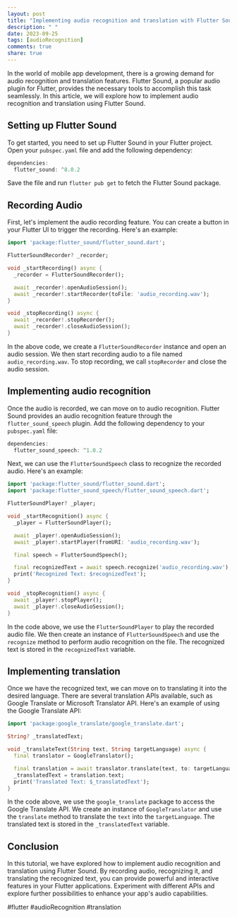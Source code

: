 ```yaml
---
layout: post
title: "Implementing audio recognition and translation with Flutter Sound"
description: " "
date: 2023-09-25
tags: [audioRecognition]
comments: true
share: true
---
```


In the world of mobile app development, there is a growing demand for audio recognition and translation features. Flutter Sound, a popular audio plugin for Flutter, provides the necessary tools to accomplish this task seamlessly. In this article, we will explore how to implement audio recognition and translation using Flutter Sound.

## Setting up Flutter Sound

To get started, you need to set up Flutter Sound in your Flutter project. Open your `pubspec.yaml` file and add the following dependency:

```dart
dependencies:
  flutter_sound: ^8.0.2
```

Save the file and run `flutter pub get` to fetch the Flutter Sound package.

## Recording Audio

First, let's implement the audio recording feature. You can create a button in your Flutter UI to trigger the recording. Here's an example:

```dart
import 'package:flutter_sound/flutter_sound.dart';

FlutterSoundRecorder? _recorder;

void _startRecording() async {
  _recorder = FlutterSoundRecorder();

  await _recorder!.openAudioSession();
  await _recorder!.startRecorder(toFile: 'audio_recording.wav');
}

void _stopRecording() async {
  await _recorder!.stopRecorder();
  await _recorder!.closeAudioSession();
}
```

In the above code, we create a `FlutterSoundRecorder` instance and open an audio session. We then start recording audio to a file named `audio_recording.wav`. To stop recording, we call `stopRecorder` and close the audio session.

## Implementing audio recognition

Once the audio is recorded, we can move on to audio recognition. Flutter Sound provides an audio recognition feature through the `flutter_sound_speech` plugin. Add the following dependency to your `pubspec.yaml` file:

```dart
dependencies:
  flutter_sound_speech: ^1.0.2
```

Next, we can use the `FlutterSoundSpeech` class to recognize the recorded audio. Here's an example:

```dart
import 'package:flutter_sound/flutter_sound.dart';
import 'package:flutter_sound_speech/flutter_sound_speech.dart';

FlutterSoundPlayer? _player;

void _startRecognition() async {
  _player = FlutterSoundPlayer();

  await _player!.openAudioSession();
  await _player!.startPlayer(fromURI: 'audio_recording.wav');

  final speech = FlutterSoundSpeech();

  final recognizedText = await speech.recognize('audio_recording.wav');
  print('Recognized Text: $recognizedText');
}

void _stopRecognition() async {
  await _player!.stopPlayer();
  await _player!.closeAudioSession();
}
```

In the code above, we use the `FlutterSoundPlayer` to play the recorded audio file. We then create an instance of `FlutterSoundSpeech` and use the `recognize` method to perform audio recognition on the file. The recognized text is stored in the `recognizedText` variable.

## Implementing translation

Once we have the recognized text, we can move on to translating it into the desired language. There are several translation APIs available, such as Google Translate or Microsoft Translator API. Here's an example of using the Google Translate API:

```dart
import 'package:google_translate/google_translate.dart';

String? _translatedText;

void _translateText(String text, String targetLanguage) async {
  final translator = GoogleTranslator();

  final translation = await translator.translate(text, to: targetLanguage);
  _translatedText = translation.text;
  print('Translated Text: $_translatedText');
}
```

In the code above, we use the `google_translate` package to access the Google Translate API. We create an instance of `GoogleTranslator` and use the `translate` method to translate the `text` into the `targetLanguage`. The translated text is stored in the `_translatedText` variable.

## Conclusion

In this tutorial, we have explored how to implement audio recognition and translation using Flutter Sound. By recording audio, recognizing it, and translating the recognized text, you can provide powerful and interactive features in your Flutter applications. Experiment with different APIs and explore further possibilities to enhance your app's audio capabilities.

#flutter #audioRecognition #translation